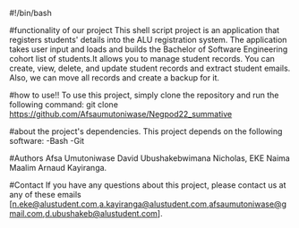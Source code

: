 #!/bin/bash

#functionality of our project 
This shell script project is an application that registers students' details into the ALU registration system. The application takes user input and loads and builds the Bachelor of Software Engineering cohort list of students.It allows you to manage student records. You can create, view, delete, and update student records and extract student emails. Also, we can move all records and create a backup for it.

#how to use!!
To use this project, simply clone the repository and run the following command:
git clone https://github.com/Afsaumutoniwase/Negpod22_summative


#about the project's dependencies.
This project depends on the following software:
-Bash
-Git

#Authors
                       Afsa Umutoniwase
                       David Ubushakebwimana
                       Nicholas, EKE
                       Naima Maalim 
                       Arnaud Kayiranga.

#Contact
If you have any questions about this project, please contact us at any of these emails [n.eke@alustudent.com,a.kayiranga@alustudent.com,afsaumutoniwase@gmail.com,d.ubushakeb@alustudent.com].
